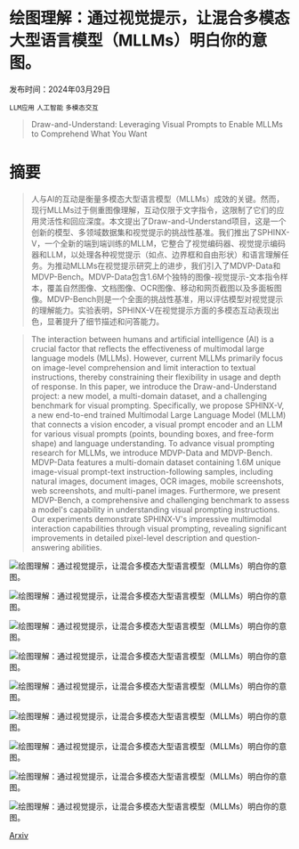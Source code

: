 # 绘图理解：通过视觉提示，让混合多模态大型语言模型（MLLMs）明白你的意图。

发布时间：2024年03月29日

`LLM应用` `人工智能` `多模态交互`

> Draw-and-Understand: Leveraging Visual Prompts to Enable MLLMs to Comprehend What You Want

# 摘要

> 人与AI的互动是衡量多模态大型语言模型（MLLMs）成效的关键。然而，现行MLLMs过于侧重图像理解，互动仅限于文字指令，这限制了它们的应用灵活性和回应深度。本文提出了Draw-and-Understand项目，这是一个创新的模型、多领域数据集和视觉提示的挑战性基准。我们推出了SPHINX-V，一个全新的端到端训练的MLLM，它整合了视觉编码器、视觉提示编码器和LLM，以处理各种视觉提示（如点、边界框和自由形状）和语言理解任务。为推动MLLMs在视觉提示研究上的进步，我们引入了MDVP-Data和MDVP-Bench。MDVP-Data包含1.6M个独特的图像-视觉提示-文本指令样本，覆盖自然图像、文档图像、OCR图像、移动和网页截图以及多面板图像。MDVP-Bench则是一个全面的挑战性基准，用以评估模型对视觉提示的理解能力。实验表明，SPHINX-V在视觉提示方面的多模态互动表现出色，显著提升了细节描述和问答能力。

> The interaction between humans and artificial intelligence (AI) is a crucial factor that reflects the effectiveness of multimodal large language models (MLLMs). However, current MLLMs primarily focus on image-level comprehension and limit interaction to textual instructions, thereby constraining their flexibility in usage and depth of response. In this paper, we introduce the Draw-and-Understand project: a new model, a multi-domain dataset, and a challenging benchmark for visual prompting. Specifically, we propose SPHINX-V, a new end-to-end trained Multimodal Large Language Model (MLLM) that connects a vision encoder, a visual prompt encoder and an LLM for various visual prompts (points, bounding boxes, and free-form shape) and language understanding. To advance visual prompting research for MLLMs, we introduce MDVP-Data and MDVP-Bench. MDVP-Data features a multi-domain dataset containing 1.6M unique image-visual prompt-text instruction-following samples, including natural images, document images, OCR images, mobile screenshots, web screenshots, and multi-panel images. Furthermore, we present MDVP-Bench, a comprehensive and challenging benchmark to assess a model's capability in understanding visual prompting instructions. Our experiments demonstrate SPHINX-V's impressive multimodal interaction capabilities through visual prompting, revealing significant improvements in detailed pixel-level description and question-answering abilities.

![绘图理解：通过视觉提示，让混合多模态大型语言模型（MLLMs）明白你的意图。](../../../paper_images/2403.20271/x1.png)

![绘图理解：通过视觉提示，让混合多模态大型语言模型（MLLMs）明白你的意图。](../../../paper_images/2403.20271/func.png)

![绘图理解：通过视觉提示，让混合多模态大型语言模型（MLLMs）明白你的意图。](../../../paper_images/2403.20271/x2.png)

![绘图理解：通过视觉提示，让混合多模态大型语言模型（MLLMs）明白你的意图。](../../../paper_images/2403.20271/x3.png)

![绘图理解：通过视觉提示，让混合多模态大型语言模型（MLLMs）明白你的意图。](../../../paper_images/2403.20271/visual-samples.png)

![绘图理解：通过视觉提示，让混合多模态大型语言模型（MLLMs）明白你的意图。](../../../paper_images/2403.20271/x5.png)

![绘图理解：通过视觉提示，让混合多模态大型语言模型（MLLMs）明白你的意图。](../../../paper_images/2403.20271/x6.png)

![绘图理解：通过视觉提示，让混合多模态大型语言模型（MLLMs）明白你的意图。](../../../paper_images/2403.20271/x7.png)

![绘图理解：通过视觉提示，让混合多模态大型语言模型（MLLMs）明白你的意图。](../../../paper_images/2403.20271/x8.png)

[Arxiv](https://arxiv.org/abs/2403.20271)
